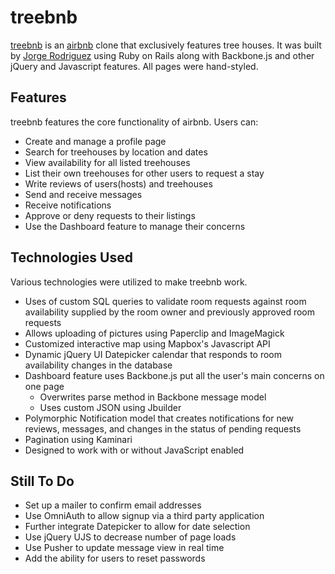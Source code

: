 # treebnb

[treebnb](www.treebnb.me) is an [airbnb](www.airbnb.com) clone that exclusively features tree houses. It was built by [Jorge Rodriguez](www.jorgerafaelrodriguez.com) using Ruby on Rails along with Backbone.js and other jQuery and Javascript features. All pages were hand-styled.

## Features

treebnb features the core functionality of airbnb. Users can:

* Create and manage a profile page
* Search for treehouses by location and dates
* View availability for all listed treehouses
* List their own treehouses for other users to request a stay
* Write reviews of users(hosts) and treehouses
* Send and receive messages
* Receive notifications
* Approve or deny requests to their listings
* Use the Dashboard feature to manage their concerns

## Technologies Used

Various technologies were utilized to make treebnb work. 

* Uses of custom SQL queries to validate room requests against room availability supplied by the room owner and previously approved room requests
* Allows uploading of pictures using Paperclip and ImageMagick
* Customized interactive map using Mapbox's Javascript API
* Dynamic jQuery UI Datepicker calendar that responds to room availability changes in the database
* Dashboard feature uses Backbone.js put all the user's main concerns on one page 
  * Overwrites parse method in Backbone message model
  * Uses custom JSON using Jbuilder
* Polymorphic Notification model that creates notifications for new reviews, messages, and changes in the status of pending requests
* Pagination using Kaminari
* Designed to work with or without JavaScript enabled

## Still To Do

* Set up a mailer to confirm email addresses
* Use OmniAuth to allow signup via a third party application
* Further integrate Datepicker to allow for date selection
* Use jQuery UJS to decrease number of page loads
* Use Pusher to update message view in real time
* Add the ability for users to reset passwords
